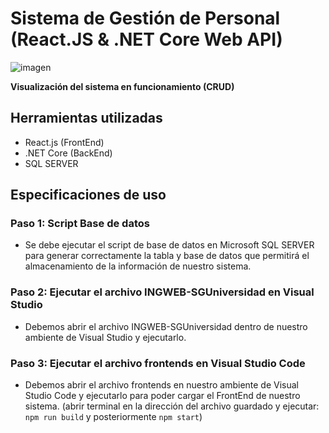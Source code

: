 # Sistema de Gestión de Personal (React.JS & .NET Core Web API)
![imagen](https://user-images.githubusercontent.com/62622922/193914090-0a151c9f-8f49-4be5-8638-2b5dcca2f899.png)


**Visualización del sistema en funcionamiento (CRUD)**

## Herramientas utilizadas
- React.js (FrontEnd)
- .NET Core (BackEnd)
- SQL SERVER

## Especificaciones de uso
### Paso 1: Script Base de datos
- Se debe ejecutar el script de base de datos en Microsoft SQL SERVER para generar correctamente la tabla y base de datos que permitirá el almacenamiento de la información de nuestro sistema.


### Paso 2: Ejecutar el archivo INGWEB-SGUniversidad en Visual Studio
- Debemos abrir el archivo INGWEB-SGUniversidad dentro de nuestro ambiente de Visual Studio y ejecutarlo.


### Paso 3: Ejecutar el archivo frontends en Visual Studio Code
- Debemos abrir el archivo frontends en nuestro ambiente de Visual Studio Code y ejecutarlo para poder cargar el FrontEnd de nuestro sistema.
(abrir terminal en la dirección del archivo guardado y ejecutar: `npm run build` y posteriormente `npm start`)





 

